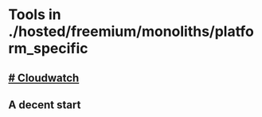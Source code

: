 # Tools in ./hosted/freemium/monoliths/platform_specific
## [# Cloudwatch](cloudwatch.md)
## A decent start

